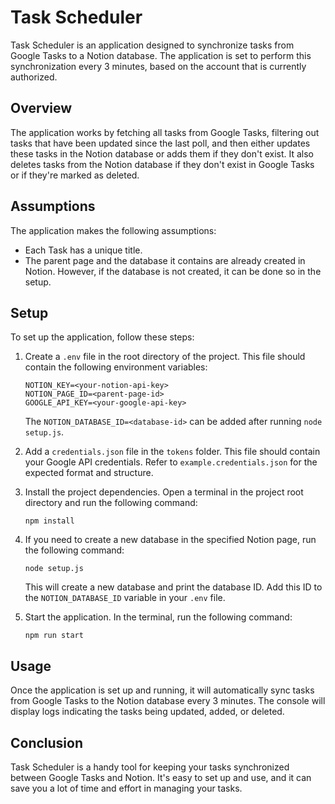 # Task Scheduler

Task Scheduler is an application designed to synchronize tasks from Google Tasks to a Notion database. The application is set to perform this synchronization every 3 minutes, based on the account that is currently authorized.

## Overview

The application works by fetching all tasks from Google Tasks, filtering out tasks that have been updated since the last poll, and then either updates these tasks in the Notion database or adds them if they don't exist. It also deletes tasks from the Notion database if they don't exist in Google Tasks or if they're marked as deleted.

## Assumptions

The application makes the following assumptions:

- Each Task has a unique title.
- The parent page and the database it contains are already created in Notion. However, if the database is not created, it can be done so in the setup.

## Setup

To set up the application, follow these steps:

1. Create a `.env` file in the root directory of the project. This file should contain the following environment variables:

    ```
    NOTION_KEY=<your-notion-api-key>
    NOTION_PAGE_ID=<parent-page-id>
    GOOGLE_API_KEY=<your-google-api-key>
    ```

    The `NOTION_DATABASE_ID=<database-id>` can be added after running `node setup.js`.

2. Add a `credentials.json` file in the `tokens` folder. This file should contain your Google API credentials. Refer to `example.credentials.json` for the expected format and structure.

3. Install the project dependencies. Open a terminal in the project root directory and run the following command:

    ```
    npm install
    ```

4. If you need to create a new database in the specified Notion page, run the following command:

    ```
    node setup.js
    ```

    This will create a new database and print the database ID. Add this ID to the `NOTION_DATABASE_ID` variable in your `.env` file.

5. Start the application. In the terminal, run the following command:

    ```
    npm run start
    ```

## Usage

Once the application is set up and running, it will automatically sync tasks from Google Tasks to the Notion database every 3 minutes. The console will display logs indicating the tasks being updated, added, or deleted.

## Conclusion

Task Scheduler is a handy tool for keeping your tasks synchronized between Google Tasks and Notion. It's easy to set up and use, and it can save you a lot of time and effort in managing your tasks.